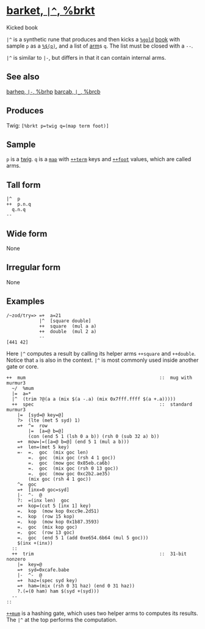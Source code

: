 [barket, `|^`, %brkt](#brkt)
============================

Kicked book

`|^` is a synthetic rune that produces and then kicks a [`%gold`]()
[book]() with sample `p` as a [`%$(p)`](), and a list of [arm]()s `q`.
The list must be closed with a `--`.

`|^` is similar to `|-`, but differs in that it can contain internal
arms.

See also
--------

[barhep, `|-`, %brhp](#brhp) [barcab, `|_`, %brcb](#brcb)

Produces
--------

Twig: `[%brkt p=twig q=(map term foot)]`

Sample
------

`p` is a [twig](). `q` is a [`map`]() with [`++term`]() keys and
[`++foot`]() values, which are called arms.

Tall form
---------

    |^  p
    ++  p.n.q
      q.n.q
    --

Wide form
---------

None

Irregular form
--------------

None

Examples
--------

    /~zod/try=> =+  a=21
                |^  [square double]
                ++  square  (mul a a)
                ++  double  (mul 2 a)
                --
    [441 42]

Here `|^` computes a result by calling its helper arms `++square` and
`++double`. Notice that `a` is also in the context. `|^` is most
commonly used inside another gate or core.

    ++  mum                                                 ::  mug with murmur3
      ~/  %mum
      |=  a=*
      |^  (trim ?@(a a (mix $(a -.a) (mix 0x7fff.ffff $(a +.a)))))
      ++  spec                                              ::  standard murmur3
        |=  [syd=@ key=@]
        ?>  (lte (met 5 syd) 1)
        =+  ^=  row
            |=  [a=@ b=@] 
            (con (end 5 1 (lsh 0 a b)) (rsh 0 (sub 32 a) b))
        =+  mow=|=([a=@ b=@] (end 5 1 (mul a b)))
        =+  len=(met 5 key)
        =-  =.  goc  (mix goc len)
            =.  goc  (mix goc (rsh 4 1 goc))
            =.  goc  (mow goc 0x85eb.ca6b)
            =.  goc  (mix goc (rsh 0 13 goc))
            =.  goc  (mow goc 0xc2b2.ae35)
            (mix goc (rsh 4 1 goc))
        ^=  goc
        =+  [inx=0 goc=syd]
        |-  ^-  @
        ?:  =(inx len)  goc
        =+  kop=(cut 5 [inx 1] key)
        =.  kop  (mow kop 0xcc9e.2d51)
        =.  kop  (row 15 kop) 
        =.  kop  (mow kop 0x1b87.3593)
        =.  goc  (mix kop goc)
        =.  goc  (row 13 goc)
        =.  goc  (end 5 1 (add 0xe654.6b64 (mul 5 goc)))
        $(inx +(inx))
      ::
      ++  trim                                              ::  31-bit nonzero
        |=  key=@
        =+  syd=0xcafe.babe
        |-  ^-  @
        =+  haz=(spec syd key)
        =+  ham=(mix (rsh 0 31 haz) (end 0 31 haz))
        ?.(=(0 ham) ham $(syd +(syd)))
      --
    ::

[`++mum`]() is a hashing gate, which uses two helper arms to computes
its results. The `|^` at the top performs the computation.

